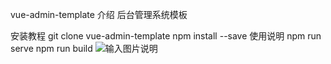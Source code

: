 vue-admin-template
介绍
后台管理系统模板

安装教程
git clone vue-admin-template
npm install --save
使用说明
npm run serve
npm run build
![输入图片说明](https://images.gitee.com/uploads/images/2019/0930/154923_6c374aa4_2163064.png "屏幕截图.png")